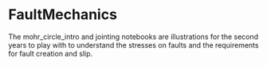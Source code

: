 # FaultMechanics
The mohr_circle_intro and jointing notebooks are illustrations for the second years to play with to understand the stresses on faults and the requirements for fault creation and slip.
